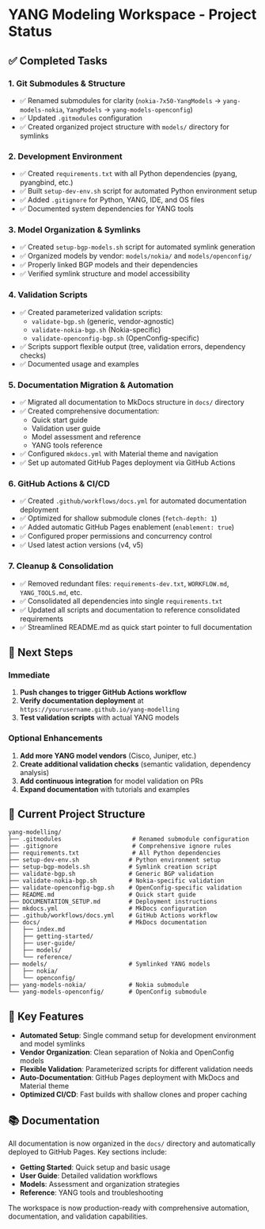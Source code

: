 # YANG Modeling Workspace - Project Status

## ✅ Completed Tasks

### 1. Git Submodules & Structure
- ✅ Renamed submodules for clarity (`nokia-7x50-YangModels` → `yang-models-nokia`, `YangModels` → `yang-models-openconfig`)
- ✅ Updated `.gitmodules` configuration
- ✅ Created organized project structure with `models/` directory for symlinks

### 2. Development Environment
- ✅ Created `requirements.txt` with all Python dependencies (pyang, pyangbind, etc.)
- ✅ Built `setup-dev-env.sh` script for automated Python environment setup
- ✅ Added `.gitignore` for Python, YANG, IDE, and OS files
- ✅ Documented system dependencies for YANG tools

### 3. Model Organization & Symlinks
- ✅ Created `setup-bgp-models.sh` script for automated symlink generation
- ✅ Organized models by vendor: `models/nokia/` and `models/openconfig/`
- ✅ Properly linked BGP models and their dependencies
- ✅ Verified symlink structure and model accessibility

### 4. Validation Scripts
- ✅ Created parameterized validation scripts:
  - `validate-bgp.sh` (generic, vendor-agnostic)
  - `validate-nokia-bgp.sh` (Nokia-specific)
  - `validate-openconfig-bgp.sh` (OpenConfig-specific)
- ✅ Scripts support flexible output (tree, validation errors, dependency checks)
- ✅ Documented usage and examples

### 5. Documentation Migration & Automation
- ✅ Migrated all documentation to MkDocs structure in `docs/` directory
- ✅ Created comprehensive documentation:
  - Quick start guide
  - Validation user guide
  - Model assessment and reference
  - YANG tools reference
- ✅ Configured `mkdocs.yml` with Material theme and navigation
- ✅ Set up automated GitHub Pages deployment via GitHub Actions

### 6. GitHub Actions & CI/CD
- ✅ Created `.github/workflows/docs.yml` for automated documentation deployment
- ✅ Optimized for shallow submodule clones (`fetch-depth: 1`)
- ✅ Added automatic GitHub Pages enablement (`enablement: true`)
- ✅ Configured proper permissions and concurrency control
- ✅ Used latest action versions (v4, v5)

### 7. Cleanup & Consolidation
- ✅ Removed redundant files: `requirements-dev.txt`, `WORKFLOW.md`, `YANG_TOOLS.md`, etc.
- ✅ Consolidated all dependencies into single `requirements.txt`
- ✅ Updated all scripts and documentation to reference consolidated requirements
- ✅ Streamlined README.md as quick start pointer to full documentation

## 🚀 Next Steps

### Immediate
1. **Push changes to trigger GitHub Actions workflow**
2. **Verify documentation deployment** at `https://yourusername.github.io/yang-modelling`
3. **Test validation scripts** with actual YANG models

### Optional Enhancements
1. **Add more YANG model vendors** (Cisco, Juniper, etc.)
2. **Create additional validation checks** (semantic validation, dependency analysis)
3. **Add continuous integration** for model validation on PRs
4. **Expand documentation** with tutorials and examples

## 📁 Current Project Structure

```
yang-modelling/
├── .gitmodules                    # Renamed submodule configuration
├── .gitignore                     # Comprehensive ignore rules
├── requirements.txt               # All Python dependencies
├── setup-dev-env.sh              # Python environment setup
├── setup-bgp-models.sh           # Symlink creation script
├── validate-bgp.sh               # Generic BGP validation
├── validate-nokia-bgp.sh         # Nokia-specific validation
├── validate-openconfig-bgp.sh    # OpenConfig-specific validation
├── README.md                     # Quick start guide
├── DOCUMENTATION_SETUP.md        # Deployment instructions
├── mkdocs.yml                    # MkDocs configuration
├── .github/workflows/docs.yml    # GitHub Actions workflow
├── docs/                         # MkDocs documentation
│   ├── index.md
│   ├── getting-started/
│   ├── user-guide/
│   ├── models/
│   └── reference/
├── models/                       # Symlinked YANG models
│   ├── nokia/
│   └── openconfig/
├── yang-models-nokia/            # Nokia submodule
└── yang-models-openconfig/       # OpenConfig submodule
```

## 🔧 Key Features

- **Automated Setup**: Single command setup for development environment and model symlinks
- **Vendor Organization**: Clean separation of Nokia and OpenConfig models
- **Flexible Validation**: Parameterized scripts for different validation needs
- **Auto-Documentation**: GitHub Pages deployment with MkDocs and Material theme
- **Optimized CI/CD**: Fast builds with shallow clones and proper caching

## 📚 Documentation

All documentation is now organized in the `docs/` directory and automatically deployed to GitHub Pages. Key sections include:

- **Getting Started**: Quick setup and basic usage
- **User Guide**: Detailed validation workflows
- **Models**: Assessment and organization strategies
- **Reference**: YANG tools and troubleshooting

The workspace is now production-ready with comprehensive automation, documentation, and validation capabilities.
